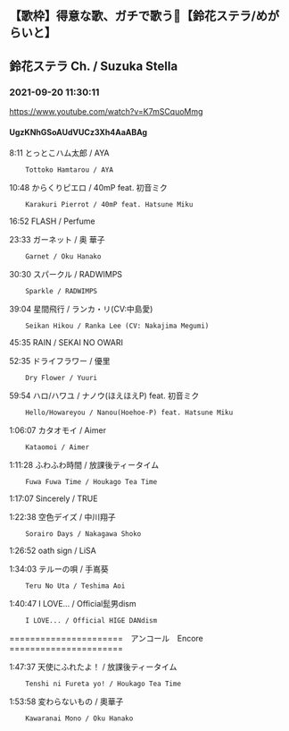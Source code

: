 ## 【歌枠】得意な歌、ガチで歌う💪【鈴花ステラ/めがらいと】
## 鈴花ステラ Ch. / Suzuka Stella
### 2021-09-20 11:30:11
https://www.youtube.com/watch?v=K7mSCquoMmg
#### UgzKNhGSoAUdVUCz3Xh4AaABAg
8:11	とっとこハム太郎 / AYA

		Tottoko Hamtarou / AYA



10:48	からくりピエロ / 40mP feat. 初音ミク

		Karakuri Pierrot / 40mP feat. Hatsune Miku



16:52	FLASH / Perfume



23:33	ガーネット / 奥 華子

		Garnet / Oku Hanako



30:30	スパークル / RADWIMPS

		Sparkle / RADWIMPS



39:04	星間飛行 / ランカ・リ(CV:中島愛)

		Seikan Hikou / Ranka Lee (CV: Nakajima Megumi)



45:35	RAIN / SEKAI NO OWARI



52:35	ドライフラワー / 優里

		Dry Flower / Yuuri



59:54	ハロ/ハワユ / ナノウ(ほえほえP) feat. 初音ミク

		Hello/Howareyou / Nanou(Hoehoe-P) feat. Hatsune Miku



1:06:07	カタオモイ / Aimer

		Kataomoi / Aimer



1:11:28	ふわふわ時間 / 放課後ティータイム

		Fuwa Fuwa Time / Houkago Tea Time



1:17:07	Sincerely / TRUE



1:22:38	空色デイズ / 中川翔子

		Sorairo Days / Nakagawa Shoko



1:26:52	oath sign / LiSA



1:34:03	テルーの唄 / 手嶌葵

		Teru No Uta / Teshima Aoi



1:40:47	I LOVE... / Official髭男dism

		I LOVE... / Official HIGE DANdism



======================　アンコール　Encore　======================



1:47:37	天使にふれたよ！ / 放課後ティータイム

		Tenshi ni Fureta yo! / Houkago Tea Time



1:53:58	変わらないもの / 奧華子

		Kawaranai Mono / Oku Hanako

